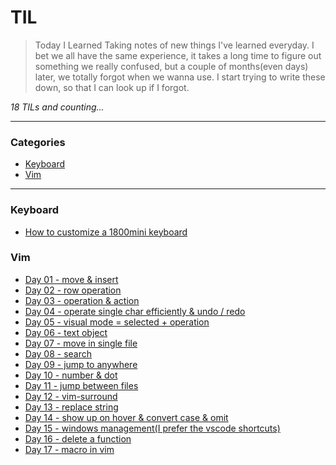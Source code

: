 # TIL
> Today I Learned
Taking notes of new things I've learned everyday. I bet we all have the same experience, it takes a long time to figure out something we really confused, but a couple of months(even days) later, we totally forgot when we wanna use. I start trying to write these down, so that I can look up if I forgot. 

_18 TILs and counting..._

---
### Categories
* [Keyboard](#keyboard)
* [Vim](#vim)

---
### Keyboard

- [How to customize a 1800mini keyboard](keyboard/1800mini.md)

### Vim

- [Day 01 - move & insert](vim/move&insert.md)
- [Day 02 - row operation](vim/row-operation.md)
- [Day 03 - operation & action](vim/operation&action.md)
- [Day 04 - operate single char efficiently & undo / redo](vim/undo&redo.md)
- [Day 05 - visual mode = selected + operation](vim/visual-mode.md)
- [Day 06 - text object](vim/text-object.md)
- [Day 07 - move in single file](vim/move-in-single-file.md)
- [Day 08 - search](vim/search.md)
- [Day 09 - jump to anywhere](vim/jump-to-anywhere.md)
- [Day 10 - number & dot](vim/number&dot.md)
- [Day 11 - jump between files](vim/jump-between-files.md)
- [Day 12 - vim-surround](vim/vim-surround.md)
- [Day 13 - replace string](vim/replace-string.md)
- [Day 14 - show up on hover & convert case & omit](vim/convert-case&omit.md)
- [Day 15 - windows management(I prefer the vscode shortcuts)](vim/window-management.md)
- [Day 16 - delete a function](vim/delete-function.md)
- [Day 17 - macro in vim](vim/macro.md)

